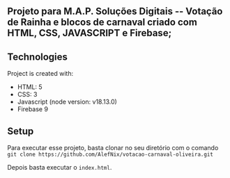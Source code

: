 ## Projeto para M.A.P. Soluções Digitais -- Votação de Rainha e blocos de carnaval criado com HTML, CSS, JAVASCRIPT e Firebase;

## Technologies
Project is created with:
* HTML: 5
* CSS: 3
* Javascript (node version: v18.13.0)
* Firebase 9 
	
## Setup
Para executar esse projeto, basta clonar no seu diretório com o comando `git clone https://github.com/AlefNix/votacao-carnaval-oliveira.git`

Depois basta executar o `index.html`.
